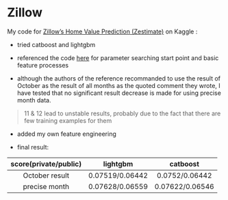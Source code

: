 # Zillow
My code for [Zillow’s Home Value Prediction (Zestimate)](https://www.kaggle.com/competitions/zillow-prize-1/overview) on Kaggle : 

* tried catboost and lightgbm

* referenced the code [here](https://www.kaggle.com/code/deepakk92/notebook211fdc91df/notebook) for parameter searching start point and basic feature processes

* although the authors of the reference recommanded to use the result of October as the result of all months as the quoted comment they wrote, I have tested that no significant result decrease is made for using precise month data.

> 11 & 12 lead to unstable results, probably due to the fact that there are few training examples for them

* added my own feature engineering

* final result:

| score(private/public) | lightgbm        | catboost        |
|:---------------------:|:---------------:|:---------------:|
| October result        | 0.07519/0.06442 | 0.0752/0.06442  |
| precise month         | 0.07628/0.06559 | 0.07622/0.06546 |
